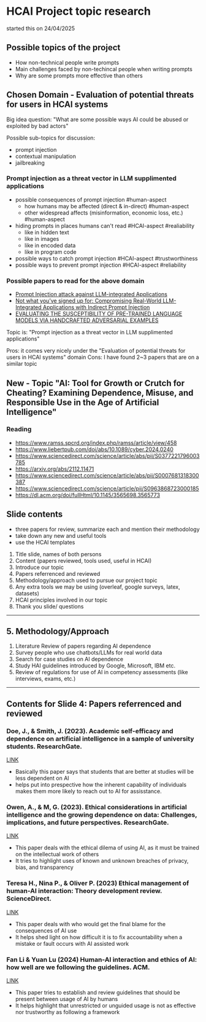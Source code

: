 # HCAI Project topic research

started this on 24/04/2025

## Possible topics of the project

- How non-technical people write prompts
- Main challenges faced by non-techincal people when writing prompts
- Why are some prompts more effective than others

## Chosen Domain - Evaluation of potential threats for users in HCAI systems

Big idea question: "What are some possible ways AI could be abused or exploited by bad actors"

Possible sub-topics for discussion:

- prompt injection
- contextual manipulation
- jailbreaking

### Prompt injection as a threat vector in LLM supplimented applications

- possible consequences of prompt injection #human-aspect
    - how humans may be affected (direct & in-direct) #human-aspect
    - other widespread affects (misinformation, economic loss, etc.) #human-aspect
- hiding prompts in places humans can't read #HCAI-aspect #realiability
    - like in hidden text
    - like in images
    - like in encoded data
    - like in program code
- possible ways to catch prompt injection #HCAI-aspect #trustworthiness
- possible ways to prevent prompt injection #HCAI-aspect #reliability

### Possible papers to read for the above domain

- [Prompt Injection attack against LLM-integrated Applications](https://arxiv.org/pdf/2306.05499)
- [Not what you’ve signed up for: Compromising Real-World
LLM-Integrated Applications with Indirect Prompt Injection](https://arxiv.org/pdf/2302.12173)
- [EVALUATING THE SUSCEPTIBILITY OF PRE-TRAINED LANGUAGE MODELS VIA HANDCRAFTED ADVERSARIAL EXAMPLES](https://arxiv.org/pdf/2209.02128)


Topic is: "Prompt injection as a threat vector in LLM supplimented applications"

Pros: it comes very nicely under the "Evaluation of potential threats for users in HCAI systems" domain
Cons: I have found 2~3 papers that are on a similar topic

## New - Topic "AI: Tool for Growth or Crutch for Cheating? Examining Dependence, Misuse, and Responsible Use in the Age of Artificial Intelligence"

### Reading

- https://www.ramss.spcrd.org/index.php/ramss/article/view/458
- https://www.liebertpub.com/doi/abs/10.1089/cyber.2024.0240
- https://www.sciencedirect.com/science/article/abs/pii/S0377221796003785
- https://arxiv.org/abs/2112.11471
- https://www.sciencedirect.com/science/article/abs/pii/S0007681318300387
- https://www.sciencedirect.com/science/article/pii/S0963868723000185
- https://dl.acm.org/doi/fullHtml/10.1145/3565698.3565773

## Slide contents

- three papers for review, summarize each and mention their methodology
- take down any new and useful tools
- use the HCAI templates

1. Title slide, names of both persons
2. Content (papers reviewed, tools used, useful in HCAI)
3. Introduce our topic
4. Papers referrenced and reviewed
5. Methodology/approach used to pursue our project topic
6. Any extra tools we may be using (overleaf, google surveys, latex, datasets)
7. HCAI principles involved in our topic
8. Thank you slide/ questions

---

## 5. Methodology/Approach

1. Literature Review of papers regarding AI dependence 
2. Survey people who use chatbots/LLMs for real world data
3. Search for case studies on AI dependence
4. Study HAI guidelines introduced by Google, Microsoft, IBM etc.
5. Review of regulations for use of AI in competency assessments (like interviews, exams, etc.)

---

## Contents for Slide 4: Papers referrenced and reviewed 

### Doe, J., & Smith, J. (2023). Academic self-efficacy and dependence on artificial intelligence in a sample of university students. ResearchGate.

[LINK](https://www.researchgate.net/publication/389312740_Academic_self-efficacy_and_dependence_on_artificial_intelligence_in_a_sample_of_university_studentsj)

- Basically this paper says that students that are better at studies will be less dependent on AI
- helps put into prespective how the inherent capability of individuals makes them more likely to reach out to AI for assisstance.

### Owen, A., & M, G. (2023). Ethical considerations in artificial intelligence and the growing dependence on data: Challenges, implications, and future perspectives. ResearchGate.

[LINK](https://www.researchgate.net/publication/390128547_Ethical_Considerations_in_Artificial_Intelligence_and_the_Growing_Dependence_on_Data_Challenges_Implications_and_Future_Perspectives)

- This paper deals with the ethical dilema of using AI, as it must be trained on the intellectual work of others
- It tries to highlight uses of known and unknown breaches of privacy, bias, and transparency

### Teresa H., Nina P., & Oliver P. (2023) Ethical management of human-AI interaction: Theory development review. ScienceDirect.

[LINK](https://www.sciencedirect.com/science/article/pii/S0963868723000185)

- This paper deals with who would get the final blame for the consequences of AI use
- It helps shed light on how difficult it is to fix accountability when a mistake or fault occurs with AI assisted work

### Fan Li & Yuan Lu (2024) Human-AI interaction and ethics of AI: how well are we following the guidelines. ACM.

[LINK](https://dl.acm.org/doi/10.1145/3565698.3565773)

- This paper tries to establish and review guidelines that should be present between usage of AI by humans
- It helps highlight that unrestricted or unguided usage is not as effective nor trustworthy as following a framework
